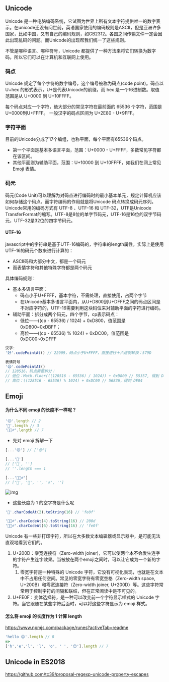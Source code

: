 ## Unicode

Unicode 是一种电脑编码系统，它试图为世界上所有文本字符提供唯一的数字表示。在unicode还没有问世前，英语国家使用的编码规则是ASCII，但是亚洲许多国家，比如中国，又有自己的编码规则，如GB2312。各国之间传输文件一定会因此出现乱码的问题。而Unicode的出现帮我们统一了这些规则。

不管是哪种语言、哪种符号，Unicode 都提供了一种方法来将它们转换为数字码，所以它们可以在计算机和互联网上使用。

### 码点

Unicode 规定了每个字符的数字编号，这个编号被称为码点(code point)。码点以 U+hex 的形式表示，U+是代表Unicode的前缀，而 hex 是一个16进制数。取值范围是从 U+0000 到 U+10FFFF。

每个码点对应一个字符，绝大部分的常见字符在最前面的 65536 个字符，范围是 U+0000到U+FFFF。 一般汉字的码点区间为 U+2E80 - U+9FFF。

### 字符平面

目前的Unicode分成了17个编组，也称平面，每个平面有65536个码点。

- 第一个平面是基本多语言平面，范围：U+0000 - U+FFFF，多数常见字符都在该区间。
- 其他平面则为辅助平面，范围：U+10000 到 U+10FFFF，如我们在网上常见 Emoji 表情。

### 码元

码元(Code Unit)可以理解为对码点进行编码时的最小基本单元，规定计算机应该如何存储这个码点。而字符编码的作用就是将Unicode 码点转换成码元序列。 Unicode常用的编码方式有 UTF-8 、UTF-16 和 UTF-32，UTF是Unicode TransferFormat的缩写。UTF-8是8位的单字节码元，UTF-16是16位的双字节码元，UTF-32是32位的四字节码元。

#### UTF-16

javascript中的字符串是基于UTF-16编码的，字符串的length属性，实际上是使用UTF-16的码元个数来进行计算的：

- ASCII码和大部分中文，都是一个码元
- 而表情字符和其他特殊字符都是两个码元

具体编码规则：

- 基本多语言平面：
  - 码点小于U+FFFF，基本字符，不需处理，直接使用，占两个字节
  - 在Unicode基本多语言平面内，从U+D800到U+DFFF之间的码点区间是不对应字符的，UTF-16需要利用这块码位来对辅助平面的字符进行编码。
- 辅助平面：拆分成两个码元，四个字节，cp表示码点：
  - 低位——((cp - 65536) / 1024) + 0xD800，值范围是 0xD800~0xDBFF；
  - 高位——((cp - 65536) % 1024) + 0xDC00，值范围是 0xDC00~0xDFFF

```JavaScript
汉字:
'好'.codePointAt() // 22909，码点小于U+FFFF，直接进行十六进制转换：579D

表情符号 
'😄'.codePointAt() 
// 128516，码点需要拆分：
// 低位：Math.floor(((128516 - 65536) / 1024)) + 0xD800 // 55357, 得到 D83D
// 高位：((128516 - 65536) % 1024) + 0xDC00 // 56836，得到 DE04
```

## Emoji

#### 为什么不同 emoji 的长度不一样呢？

```JavaScript
'😊'.length // 2
'🤔️'.length // 3
'🤦🏻♂️'.length // 7
```

- 先对 emoji 拆解一下

```JavaScript
[...'😊'] // ['😊']

[...'🤔️'] 
// ['🤔', '️'] 
// '️'.length === 1

[...'🤦🏻♂️'] 
// ['🤦', '🏻', '', '♂', '️']
```

![img](https://bytedance.sg.larkoffice.com/space/api/box/stream/download/asynccode/?code=MGRkMjMzMjE3YmY2MjFhZDcxZjQxZDZmMDg5MjE1NzVfdTRVS0YzNlR5dE83RExDN1lSbXdSMFdVS3ZtMlljbkZfVG9rZW46U1NvdWIwbDhUb0dkd0Z4WHdUMGNHWnBmbldkXzE3MTg5NDg3NjI6MTcxODk1MjM2Ml9WNA)

- 这些长度为 1 的空字符是什么呢

```JavaScript
'🤔️'.charCodeAt(2).toString(16) // 'fe0f'

'🤦🏻♂️'.charCodeAt(4).toString(16) // 200d
'🤦🏻♂️'.charCodeAt(6).toString(16) // 'fe0f'
```

Unicode 有一些非打印字符，所以在大多数文本编辑器或显示器中，是可能无法直观地看到它们的。

1. U+200D：零宽连接符（Zero-width joiner)，它可以使两个本不会发生连字的字符产生连字效果。当被放在两个emoji之间时，可以让它成为一个新的字符。
   1.  零宽字符是一种特殊的 Unicode 字符，它没有可视化表现，也就是在文本中不占用任何空间。常见的零宽字符有零宽空格（Zero-width space, U+200B）和零宽连接符（Zero-width joiner, U+200D）等。这些字符常常用于控制字符的间隔和联结，但在正常阅读中是不可见的。
2. U+FE0F：变体选择符，是一种可以改变前一个字符显示样式的 Unicode 字符。当它跟随在某些字符后面时，可以将这些字符显示为 emoji 样式。

#### 怎么将 emoji 的长度作为 1 计算 length

https://www.npmjs.com/package/runes?activeTab=readme

```JavaScript
'hello 😊'.length // 8
=> 
['h','e','l', 'l', 'o', ' ', '😊'].length // 7
```

## Unicode in ES2018

https://github.com/tc39/proposal-regexp-unicode-property-escapes